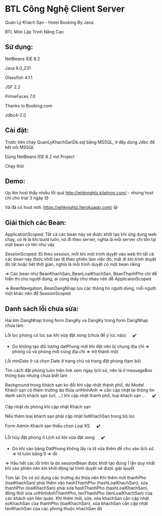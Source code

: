# BTL Công Nghệ Client Server

Quản Lý Khách Sạn - Hotel Booking By Java

BTL Môn Lập Trình Nâng Cao

## Sử dụng:

NetBeans IDE 8.2

Java 8.0_231

Glassfish 4.1.1

JSF 2.2

PrimeFaces 7.0

Thanks to Booking.com

Jdbc4-2.0

## Cài đặt:

Trước tiên chạy QuanLyKhachSanDb.sql bằng MSSQL, ở đây dùng Jdbc để kết nối MSSQL

Dùng NetBeans IDE 8.2 mở Project

Chạy thôi

## Demo:

Up lên host thấy nhiều lỗi quá http://whknightz.kilatiron.com/ - nhưng host chỉ cho trial 3 ngày :disappointed:

Và đã có host mới: https://whknightz.herokuapp.com/ :smiley:


## Giải thích các Bean:

ApplicationScoped: Tất cả các bean này sẽ được khởi tạo khi ứng dụng web chạy, có lẽ là khi build luôn, nó đi theo server, nghĩa là mỗi server chỉ tồn tại một bean có tên như vậy

SessionScoped: Đi theo session, mỗi khi một trình duyệt vào web thì tất cả các bean này được khởi tạo đi theo phiên làm việc đó, mất đi khi trình duyệt đó tắt hoặc hết thời gian, nghĩa là mỗi trình duyệt có một bean riêng

=> Các bean như BeanKhachSan, BeanLoaiKhachSan, BeanThanhPho chỉ để hiển thị cho người dùng, ai cũng thấy như nhau nên để ApplicaionScoped

=> BeanNavigation, BeanDangNhap lưu các thông tin người dùng, mỗi người một khác nên để SessionScoped

## Danh sách lỗi chưa sửa:

Hai btn DangNhap trong form DangKy va DangKy trong form DangNhap chưa làm

Lỗi lọc phòng có lúc sai khi vừa đặt xong (chưa để ý lúc nào) &emsp; :heavy_check_mark:
- Do không tạo đối tượng datPhong mới khi đặt nên bị chung địa chỉ => phòng cũ và phòng mới cùng địa chỉ => trở thành một

Lỗi minDate ở cả chọn Date ở trang chủ và trang đặt phòng (tạm bỏ)

Tìm cách đặt phòng luôn hiện link xem ngay lịch sử, nên là ở messageBox thông báo nhưng chưa biết làm

Background trong khách sạn ko đổi khi cập nhật thành phố, do Model Khách sạn có thêm trường dư thừa urlHinhAnh => cần cập nhật lại thông tin danh sách khách sạn (url, ...) khi cập nhật thành phố, loại khách sạn ... &emsp; :heavy_check_mark:

Cập nhật ds phòng khi cập nhật Khách sạn

Nếu thêm loại khách sạn phải cập nhật listKhachSan trong bộ lọc

Form Admin Khách sạn thiếu chọn Loại KS &emsp; :heavy_check_mark:

Lỗi hủy đặt phòng ở Lịch sử khi vừa đặt xong &emsp; :heavy_check_mark:
- Do khi vào bảng DatPhong không lấy ra Id vừa thêm để cho vào lịch sử => Id luôn bằng 0 => lỗi

=> Hầu hết các lỗi trên là do sessionBean được khởi tạo đúng 1 lần duy nhất khi vào phiên nên khi khởi động lại trình duyệt sẽ được giải quyết

Tóm lại: Do có sử dụng các trường dư thừa nên Khi thêm mới thanhPho (loaiKhachSan) phải thêm vào hashThanhPho (hashLoaiKhachSan), sửa thanhPho (loaiKhachSan) phải sửa hashThanhPho (hashLoaiKhachSan), đồng thời sửa urlHinhAnhThanhPho, tenThanhPho (tenLoaiKhachSan) của các khách sạn liên quan. Khi thêm mới, sửa, xóa khachSan cần cập nhật soKhachSan của thanhPho (loaiKhachSan), sửa khachSan cần cập nhật tenKhachSan của các phong thuộc khachSan đó